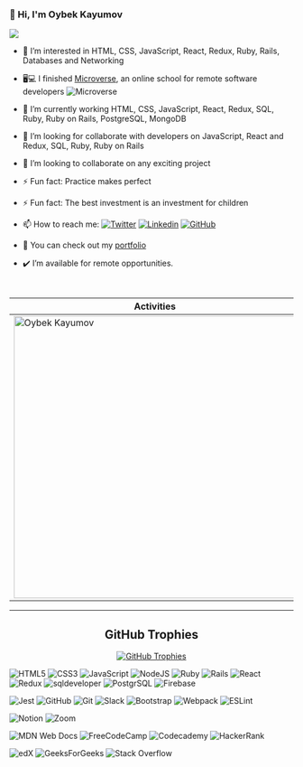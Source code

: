 
### 👋 Hi, I'm Oybek Kayumov 
![](https://visitor-badge.glitch.me/badge?page_id=OybekKayumov.OybekKayumov)

<!--
**OybekKayumov/OybekKayumov** is a ✨ _special_ ✨ repository because its `README.md` (this file) appears on your GitHub profile.

Here are some ideas to get you started:
- 😄 Pronouns: ...
- ⚡ Fun fact: ...
- 🤔 I’m looking for help with ...
- 💬 Ask me about ...
-->
- 👀 I’m interested in HTML, CSS, JavaScript, React, Redux, Ruby, Rails, Databases and Networking
- 🖥💻 I finished [Microverse](https://www.microverse.org/), an online school for remote software developers ![Microverse](https://img.shields.io/badge/Microverse-blueviolet)
- 🌱 I’m currently working HTML, CSS, JavaScript, React, Redux, SQL, Ruby, Ruby on Rails, PostgreSQL, MongoDB
- 🌴 I’m looking for collaborate with developers on JavaScript, React and Redux, SQL, Ruby, Ruby on Rails
- 👯 I’m looking to collaborate on any exciting project
- ⚡ Fun fact: Practice makes perfect
- ⚡ Fun fact: The best investment is an investment for children
- 📫 How to reach me: [![Twitter](https://img.shields.io/twitter/follow/KayumovOybek?style=social)](https://twitter.com/KayumovOybek)
[![Linkedin](https://img.shields.io/badge/-oybek_kayumov-blue?style=flat-square&logo=Linkedin&logoColor=white&link=https://www.linkedin.com/in/oybek-kayumov/)](https://www.linkedin.com/in/oybek-kayumov/)
[![GitHub](https://img.shields.io/github/followers/OybekKayumov?label=follow&style=social)](https://github.com/OybekKayumov)

- 💼 You can check out my [portfolio](https://oybekkayumov.github.io/portfolio-project/) 
- ✔️  I’m available for remote opportunities.

<!-- - 📫 How to reach me: [LinkedIn](https://www.linkedin.com/in/oybek-kayumov/) -->
<!-- ![Oybek's GitHub stats](https://github-readme-stats.vercel.app/api?username=OybekKayumov&show_icons=true&theme=outrun) -->

<!-- [![Top Langs](https://github-readme-stats.vercel.app/api/top-langs/?username=OybekKayumov)](https://github.com/OybekKayumov/github-readme-stats) -->



<p align="center">&nbsp;
 
| Activities |   Languages |
| ---------- | ----------- |
 | <img align="center" src="https://github-readme-stats.vercel.app/api?username=OybekKayumov&show_icons=true&theme=outrun" alt="Oybek Kayumov" width="500" /> | <img align="center" src="https://github-readme-stats.vercel.app/api/top-langs?username=OybekKayumov&show_icons=true&theme=outrun&layout=compact" alt="Oybek Kayumov" width="410"/>|
</p>

<hr>


<h2 align="center">GitHub Trophies</h2>

<p align="center"><a href="https://github.com/OybekKayumov/github-profile-trophy" target="blank"><img src="https://github-profile-trophy.vercel.app/?username=OybekKayumov&theme=discord" alt="GitHub Trophies" /></a></p>


![HTML5](https://img.shields.io/badge/html5-%23E34F26.svg?style=for-the-badge&logo=html5&logoColor=white)
![CSS3](https://img.shields.io/badge/css3-%231572B6.svg?style=for-the-badge&logo=css3&logoColor=white)
![JavaScript](https://img.shields.io/badge/javascript-%23323330.svg?style=for-the-badge&logo=javascript&logoColor=%23F7DF1E)
![NodeJS](https://img.shields.io/badge/node.js-6DA55F?style=for-the-badge&logo=node.js&logoColor=white)
![Ruby](https://img.shields.io/badge/ruby-%23CC342D.svg?style=for-the-badge&logo=ruby&logoColor=white)
![Rails](https://img.shields.io/badge/rails-%23CC0000.svg?style=for-the-badge&logo=ruby-on-rails&logoColor=white)
![React](https://img.shields.io/badge/React-2D8CFF?style=for-the-badge&logo=react&logoColor=white)
![Redux](https://img.shields.io/badge/Redux-2D8CFF?style=for-the-badge&logo=Redux&logoColor=white)
![sqldeveloper](https://img.shields.io/badge/sqldeveloper-2D8CFF?style=for-the-badge&logo=Redux&logoColor=white)
![PostgrSQL](https://img.shields.io/badge/PostgrSQL-2D8CFF?style=for-the-badge&logo=Redux&logoColor=white)
![Firebase](https://img.shields.io/badge/firebase-2D8CFF?style=for-the-badge&logo=react&logoColor=white)

![Jest](https://img.shields.io/badge/Jest-FFF0E5?style=for-the-badge&logo=jest&logoColor=green)
![GitHub](https://img.shields.io/badge/github-%23121011.svg?style=for-the-badge&logo=github&logoColor=white)
![Git](https://img.shields.io/badge/git-%23F05033.svg?style=for-the-badge&logo=git&logoColor=white)
![Slack](https://img.shields.io/badge/Slack-4A154B?style=for-the-badge&logo=slack&logoColor=white)
![Bootstrap](https://img.shields.io/badge/bootstrap-%23563D7C.svg?style=for-the-badge&logo=bootstrap&logoColor=white)
![Webpack](https://img.shields.io/badge/webpack-%238DD6F9.svg?style=for-the-badge&logo=webpack&logoColor=black)
![ESLint](https://img.shields.io/badge/ESLint-4B3263?style=for-the-badge&logo=eslint&logoColor=white)

![Notion](https://img.shields.io/badge/Notion-%23000000.svg?style=for-the-badge&logo=notion&logoColor=white)
![Zoom](https://img.shields.io/badge/Zoom-2D8CFF?style=for-the-badge&logo=zoom&logoColor=white)

![MDN Web Docs](https://img.shields.io/badge/MDN_Web_Docs-black?style=for-the-badge&logo=mdnwebdocs&logoColor=white)
![FreeCodeCamp](https://img.shields.io/badge/Freecodecamp-%23123.svg?&style=for-the-badge&logo=freecodecamp&logoColor=green)
![Codecademy](https://img.shields.io/badge/Codecademy-FFF0E5?style=for-the-badge&logo=codecademy&logoColor=1F243A)
![HackerRank](https://img.shields.io/badge/-Hackerrank-2EC866?style=for-the-badge&logo=HackerRank&logoColor=white)

![edX](https://img.shields.io/badge/edX-%2302262B.svg?style=for-the-badge&logo=edX&logoColor=white)
![GeeksForGeeks](https://img.shields.io/badge/GeeksforGeeks-gray?style=for-the-badge&logo=geeksforgeeks&logoColor=35914c)
![Stack Overflow](https://img.shields.io/badge/-Stackoverflow-FE7A16?style=for-the-badge&logo=stack-overflow&logoColor=white)
